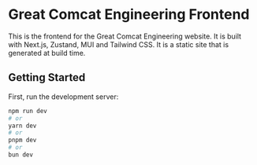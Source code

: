 # Great Comcat Engineering Frontend

This is the frontend for the Great Comcat Engineering website. It is built with Next.js, Zustand, MUI and Tailwind CSS. It is a static site that is generated at build time.

## Getting Started

First, run the development server:

```bash
npm run dev
# or
yarn dev
# or
pnpm dev
# or
bun dev
```
